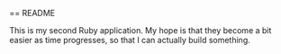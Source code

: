 == README

This is my second Ruby application.  My hope is that they become a bit easier as time progresses, so that I can actually build something.